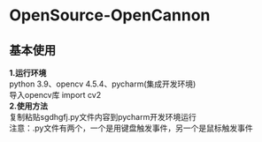 # OpenSource-OpenCannon
## 基本使用
**1.运行环境**  
python 3.9、opencv 4.5.4、pycharm(集成开发环境)  
导入opencv库  import cv2  
**2.使用方法**  
复制粘贴sgdhgfj.py文件内容到pycharm开发环境运行  
注意：.py文件有两个，一个是用键盘触发事件，另一个是鼠标触发事件
